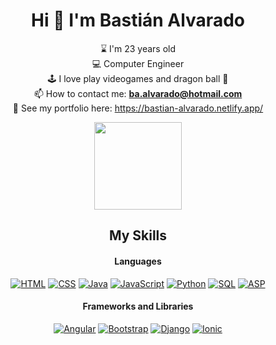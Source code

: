 <h1 align="center">Hi 🫡 I'm Bastián Alvarado</h1>

<div align='center'>

⌛ I'm 23 years old<br/>
💻 Computer Engineer<br/>
🕹️ I love play videogames and dragon ball 🐲<br/>
📫 How to contact me: **ba.alvarado@hotmail.com**<br/>
🎯 See my portfolio here: https://bastian-alvarado.netlify.app/<br/>

<img src="https://media.giphy.com/media/v1.Y2lkPTc5MGI3NjExbzByaGRsZ2NkaXM3OTdkeG15eW1iOWs4OWN5MzZwaHdsMzd0MGsxNCZlcD12MV9pbnRlcm5hbF9naWZfYnlfaWQmY3Q9cw/9VYEBjVz79dy8/giphy.gif" width="140"/>

</div>

<h2 align="center">My Skills</h2>

<h4 align="center">Languages</h4>

<p align="center">
<a href="https://www.w3schools.com/html/" target="_blank"><img alt="HTML" src="https://img.shields.io/badge/HTML5-E34F26?style=for-the-badge&logo=html5&logoColor=white"></a>
<a href="https://www.w3schools.com/css/default.asp" target="_blank"><img alt="CSS" src="https://img.shields.io/badge/CSS3-1572B6?style=for-the-badge&logo=css3&logoColor=white"></a>
<a href="https://www.w3schools.com/java/default.asp" target="_blank"><img alt="Java" src="https://custom-icon-badges.demolab.com/badge/Java-007396.svg?style=for-the-badge&logo=java&logoColor=white%22"></a>
<a href="https://www.w3schools.com/js/default.asp" target="_blank"><img alt="JavaScript" src="https://img.shields.io/badge/JavaScript-F7DF1E?style=for-the-badge&logo=javascript&logoColor=black"></a>
<a href="https://www.w3schools.com/python/default.asp" target="_blank"><img alt="Python" src="https://img.shields.io/badge/Python-3776AB?style=for-the-badge&logo=python&logoColor=white"></a>
<a href="https://www.w3schools.com/sql/default.asp" target="_blank"><img alt="SQL" src="https://custom-icon-badges.demolab.com/badge/SQL-025E8C.svg?style=for-the-badge&logo=database&logoColor=white"></a>
<a href="https://www.w3schools.com/asp/asp_introduction.asp"><img alt="ASP" src="https://img.shields.io/badge/Classic%20ASP-3776AB?style=for-the-badge&logoColor=white"></a>
</p>

<h4 align="center">Frameworks and Libraries</h4>

<p align="center">
<a href="https://www.w3schools.com/angular/default.asp" target="_blank"><img alt="Angular" src="https://img.shields.io/badge/Angular-DD0031?style=for-the-badge&logo=angular&logoColor=white"></a>
<a href="https://getbootstrap.com/" target="_blank"><img alt="Bootstrap" src="https://img.shields.io/badge/Bootstrap-563D7C?style=for-the-badge&logo=bootstrap&logoColor=white"></a>
<a href="https://www.w3schools.com/django/index.php" target="_blank"><img alt="Django" src="https://img.shields.io/badge/Django-092E20?style=for-the-badge&logo=django&logoColor=white"></a>
<a href="https://ionicframework.com/" target="_blank"><img alt="Ionic" src="https://img.shields.io/badge/Ionic-3880FF?style=for-the-badge&logo=ionic&logoColor=white"></a>
</p>

